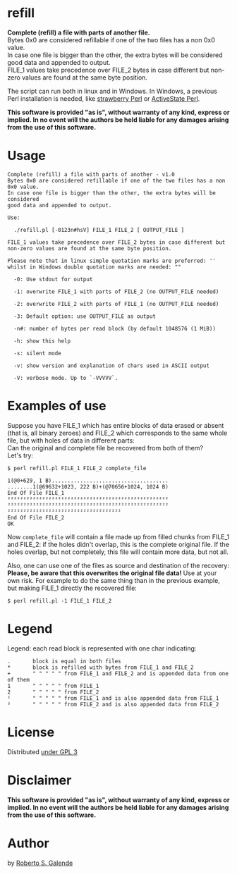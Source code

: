 refill
======

**Complete (refill) a file with parts of another file.**   
Bytes 0x0 are considered refillable if one of the two files has a non 0x0 value.   
In case one file is bigger than the other, the extra bytes will be considered good data and appended to output.   
FILE_1 values take precedence over FILE_2 bytes in case different but non-zero values are found at the same byte position.   

The script can run both in linux and in Windows. In Windows, a previous Perl installation is needed, like [strawberry Perl](http://strawberryperl.com/) or [ActiveState Perl](https://www.activestate.com/products/perl/).

**This software is provided "as is", without warranty of any kind, express or implied. In no event will the authors be held liable for any damages arising from the use of this software.**

Usage
=====

    Complete (refill) a file with parts of another - v1.0
    Bytes 0x0 are considered refillable if one of the two files has a non 0x0 value.
    In case one file is bigger than the other, the extra bytes will be considered
    good data and appended to output.

    Use:

      ./refill.pl [-0123n#hsV] FILE_1 FILE_2 [ OUTPUT_FILE ]

    FILE_1 values take precedence over FILE_2 bytes in case different but
    non-zero values are found at the same byte position.

    Please note that in linux simple quotation marks are preferred: ''
    whilst in Windows double quotation marks are needed: ""

      -0: Use stdout for output

      -1: overwrite FILE_1 with parts of FILE_2 (no OUTPUT_FILE needed)

      -2: overwrite FILE_2 with parts of FILE_1 (no OUTPUT_FILE needed)

      -3: Default option: use OUTPUT_FILE as output

      -n#: number of bytes per read block (by default 1048576 (1 MiB))

      -h: show this help

      -s: silent mode

      -v: show version and explanation of chars used in ASCII output

      -V: verbose mode. Up to `-VVVVV`.


Examples of use
===============

Suppose you have FILE_1 which has entire blocks of data erased or absent (that is, all binary zeroes) and FILE_2 which corresponds to the same whole file, but with holes of data in different parts:   
Can the original and complete file be recovered from both of them?   
Let's try:   

    $ perl refill.pl FILE_1 FILE_2 complete_file

    1(@0+629, 1 B).....................................
    ........1(@69632+1023, 222 B)+(@70656+1024, 1024 B)
    End Of File FILE_1
    ²²²²²²²²²²²²²²²²²²²²²²²²²²²²²²²²²²²²²²²²²²²²²²²²²²²
    ²²²²²²²²²²²²²²²²²²²²²²²²²²²²²²²²²²²²²²²²²²²²²²²²²²²
    ²²²²²²²²²²²²²²²²²²²²²²²²²²²²²²²²²²²²
    End Of File FILE_2
    OK

Now `complete_file` will contain a file made up from filled chunks from FILE_1 and FILE_2: if the holes didn't overlap, this is the complete original file. If the holes overlap, but not completely, this file will contain more data, but not all.

Also, one can use one of the files as source and destination of the recovery: **Please, be aware that this overwrites the original file data!** Use at your own risk. For example to do the same thing than in the previous example, but making FILE_1 directly the recovered file:

    $ perl refill.pl -1 FILE_1 FILE_2

Legend
======

Legend: each read block is represented with one char indicating:

    .       block is equal in both files
    *       block is refilled with bytes from FILE_1 and FILE_2
    +       " " " " " from FILE_1 and FILE_2 and is appended data from one of them
    1       " " " " " from FILE_1
    2       " " " " " from FILE_2
    ¹       " " " " " from FILE_1 and is also appended data from FILE_1
    ²       " " " " " from FILE_2 and is also appended data from FILE_2

License
=======

Distributed [under GPL 3](http://www.gnu.org/licenses/gpl-3.0.html)

Disclaimer
==========

**This software is provided "as is", without warranty of any kind, express or implied. In no event will the authors be held liable for any damages arising from the use of this software.**

Author
======

by [Roberto S. Galende](loopidle@gmail.com)   